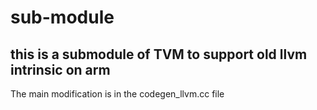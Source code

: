 # sub-module

## this is a submodule of TVM to support old llvm intrinsic on arm

The main modification is in the codegen_llvm.cc file

